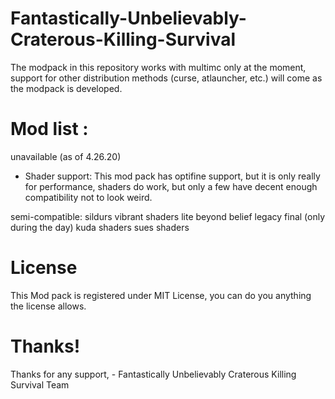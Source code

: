 # Fantastically-Unbelievably-Craterous-Killing-Survival
The modpack in this repository works with multimc only at the moment, support for other distribution methods (curse, atlauncher, etc.)
will come as the modpack is developed.

# Mod list :

unavailable (as of 4.26.20)

- Shader support:
This mod pack has optifine support, but it is only really for performance, shaders do work, but only a few have decent enough compatibility not to look weird.

semi-compatible:
sildurs vibrant shaders lite
beyond belief legacy final (only during the day)
kuda shaders
sues shaders

# License

This Mod pack is registered under MIT License, you can do you anything the license allows.

# Thanks!

Thanks for any support, - Fantastically Unbelievably Craterous Killing Survival Team
